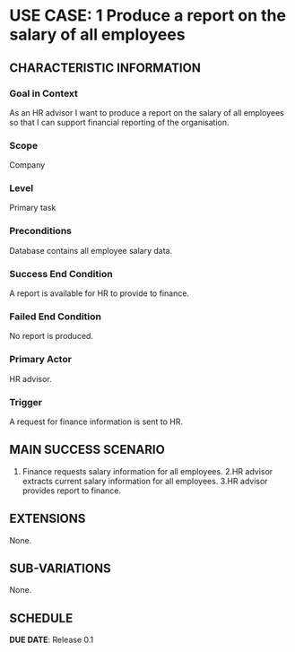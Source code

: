 # USE CASE: 1 Produce a report on the salary of all employees

## CHARACTERISTIC INFORMATION

### Goal in Context

As an HR advisor I want to produce a report on the salary of all employees so that I can support financial reporting of the organisation.

### Scope

Company

### Level

Primary task

### Preconditions

Database contains all employee salary data.

### Success End Condition

A report is available for HR to provide to finance.

### Failed End Condition

No report is produced.

### Primary Actor

HR advisor.

### Trigger

A request for finance information is sent to HR.

## MAIN SUCCESS SCENARIO

1. Finance requests salary information for all employees.
2.HR advisor extracts current salary information for all employees.
3.HR advisor provides report to finance.

## EXTENSIONS

None.

## SUB-VARIATIONS

None.

## SCHEDULE

**DUE DATE**: Release 0.1
